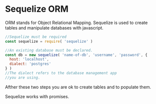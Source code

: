 # Sequelize ORM
ORM stands for Object Relational Mapping.
Sequelize is used to create tables and manipulate databases with javascript. 

```javascript
//Sequelize must be required
const sequelize = require( 'sequelize' )

//An existing database must be declared.
const db = new sequelize( 'name-of-db', 'username', 'password', {
  host: 'localhost',
  dialect: 'postgres'
} )
//The dialect refers to the database management app
//you are using.

``` 
Afther these two steps you are ok to create tables and to populate them.

Sequelize works with promises.